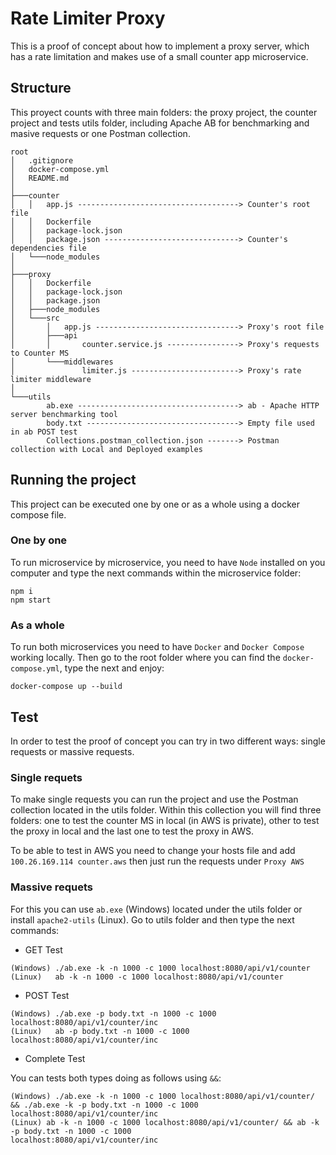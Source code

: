 # Rate Limiter Proxy

This is a proof of concept about how to implement a proxy server, which has a rate limitation and makes use of a small counter app microservice.

## Structure
This proyect counts with three main folders: the proxy project, the counter project and tests utils folder, including Apache AB for benchmarking and masive requests or one Postman collection. 

```
root
│   .gitignore
│   docker-compose.yml
│   README.md
│   
├───counter
│   │   app.js ------------------------------------> Counter's root file
│   │   Dockerfile                                
│   │   package-lock.json
│   │   package.json ------------------------------> Counter's dependencies file                                 
│   └───node_modules
│       
├───proxy
│   │   Dockerfile
│   │   package-lock.json
│   │   package.json
│   ├───node_modules
│   └───src
│       │   app.js --------------------------------> Proxy's root file
│       ├───api
│       │       counter.service.js ----------------> Proxy's requests to Counter MS
│       └───middlewares
│               limiter.js ------------------------> Proxy's rate limiter middleware
│               
└───utils
        ab.exe ------------------------------------> ab - Apache HTTP server benchmarking tool
        body.txt ----------------------------------> Empty file used in ab POST test
        Collections.postman_collection.json -------> Postman collection with Local and Deployed examples
```
## Running the project

This project can be executed one by one or as a whole using a docker compose file.

### One by one
To run microservice by microservice, you need to have `Node` installed on you computer and type the next commands within the microservice folder:
```
npm i
npm start
```
### As a whole
To run both microservices you need to have `Docker` and `Docker Compose` working locally. Then go to the root folder where you can find the `docker-compose.yml`, type the next and enjoy:
```
docker-compose up --build
```

## Test

In order to test the proof of concept you can try in two different ways: single requests or massive requests. 

### Single requets

To make single requests you can run the project and use the Postman collection located in the utils folder.
Within this collection you will find three folders: one to test the counter MS in local (in AWS is private), other to test the proxy in local and the last one to test the proxy in AWS.

To be able to test in AWS you need to change your hosts file and add `100.26.169.114 counter.aws` then just run the requests under `Proxy AWS`

### Massive requets

For this you can use `ab.exe` (Windows) located under the utils folder or install `apache2-utils` (Linux). Go to utils folder and then type the next commands:

* GET Test
```
(Windows) ./ab.exe -k -n 1000 -c 1000 localhost:8080/api/v1/counter
(Linux)   ab -k -n 1000 -c 1000 localhost:8080/api/v1/counter
```


* POST Test
```
(Windows) ./ab.exe -p body.txt -n 1000 -c 1000 localhost:8080/api/v1/counter/inc
(Linux)   ab -p body.txt -n 1000 -c 1000 localhost:8080/api/v1/counter/inc
```


* Complete Test

You can tests both types doing as follows using `&&`:
```
(Windows) ./ab.exe -k -n 1000 -c 1000 localhost:8080/api/v1/counter/ && ./ab.exe -k -p body.txt -n 1000 -c 1000 
localhost:8080/api/v1/counter/inc
(Linux) ab -k -n 1000 -c 1000 localhost:8080/api/v1/counter/ && ab -k -p body.txt -n 1000 -c 1000 
localhost:8080/api/v1/counter/inc
```



